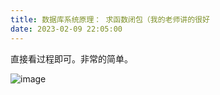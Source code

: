 ```yaml
---
title: 数据库系统原理： 求函数闭包（我的老师讲的很好
date: 2023-02-09 22:05:00
---
```


直接看过程即可。非常的简单。

![image](https://img2023.cnblogs.com/blog/2146100/202302/2146100-20230209220349435-549859634.png)
